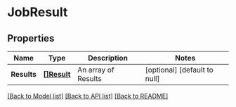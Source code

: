 # JobResult

## Properties
Name | Type | Description | Notes
------------ | ------------- | ------------- | -------------
**Results** | [**[]Result**](Result.md) | An array of Results | [optional] [default to null]

[[Back to Model list]](../README.md#documentation-for-models) [[Back to API list]](../README.md#documentation-for-api-endpoints) [[Back to README]](../README.md)


